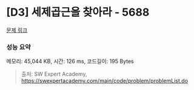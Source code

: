 # [D3] 세제곱근을 찾아라 - 5688 

[문제 링크](https://swexpertacademy.com/main/code/problem/problemDetail.do?contestProbId=AWXVyCaKugQDFAUo) 

### 성능 요약

메모리: 45,044 KB, 시간: 126 ms, 코드길이: 195 Bytes



> 출처: SW Expert Academy, https://swexpertacademy.com/main/code/problem/problemList.do